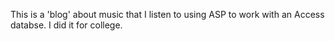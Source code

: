 This is a 'blog' about music that I listen to using ASP to work with an Access databse. I did it for college.
